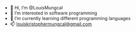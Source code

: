 - 👋 Hi, I’m @LouisMungcal
- 👀 I’m interested in software programming
- 🌱 I’m currently learning different programming languages
- 📫 louiskristophermungcal@gmail.com

<!---
LouisMungcal/LouisMungcal is a ✨ special ✨ repository because its `README.md` (this file) appears on your GitHub profile.
You can click the Preview link to take a look at your changes.
--->
